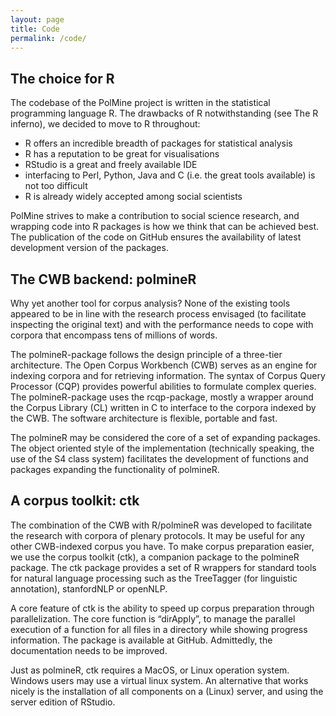 ```yaml
---
layout: page
title: Code
permalink: /code/
---
```


## The choice for R

The codebase of the PolMine project is written in the statistical programming language R. The drawbacks of R notwithstanding (see The R inferno), we decided to move to R throughout:
  * R offers an incredible breadth of packages for statistical analysis
  * R has a reputation to be great for visualisations
  * RStudio is a great and freely available IDE
  * interfacing to Perl, Python, Java and C (i.e. the great tools available) is not too difficult
  * R is already widely accepted among social scientists

PolMine strives to make a contribution to social science research, and wrapping code into R packages is how we think that can be achieved best. The publication of the code on GitHub ensures the availability of latest development version of the packages.

## The CWB backend: polmineR

Why yet another tool for corpus analysis? None of the existing tools appeared to be in line with the research process envisaged (to facilitate inspecting the original text) and with the performance needs to cope with corpora that encompass tens of millions of words.

The polmineR-package follows the design principle of a three-tier architecture. The Open Corpus Workbench (CWB) serves as an engine for indexing corpora and for retrieving information. The syntax of Corpus Query Processor (CQP) provides powerful abilities to formulate complex queries. The polmineR-package uses the rcqp-package, mostly a wrapper around the Corpus Library (CL) written in C  to interface to the corpora indexed by the CWB.  The software architecture is flexible, portable and fast.

The polmineR may be considered the core of a set of expanding packages. The object oriented style of the implementation (technically speaking, the use of the S4 class system) facilitates the development of functions and packages expanding the functionality of polmineR.

## A corpus toolkit: ctk

The combination of the CWB with R/polmineR was developed to facilitate the research with corpora of plenary protocols. It may be useful for any other CWB-indexed corpus you have. To make corpus preparation easier, we use the corpus toolkit (ctk), a companion package to the polmineR package. The ctk package provides a set of R wrappers for standard tools for natural language processing such as the TreeTagger (for linguistic annotation), stanfordNLP or openNLP.

A core feature of ctk is the ability to speed up corpus preparation through parallelization. The core function is “dirApply”, to manage the parallel execution of a function for all files in a directory while showing progress information. The package is available at GitHub. Admittedly, the documentation needs to be improved.

Just as polmineR, ctk requires a MacOS, or Linux operation system. Windows users may use a virtual linux system. An alternative that works nicely is the installation of all components on a (Linux) server, and using the server edition of RStudio.
